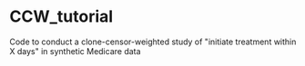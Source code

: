 # CCW_tutorial
Code to conduct a clone-censor-weighted study of "initiate treatment within X days" in synthetic Medicare data
